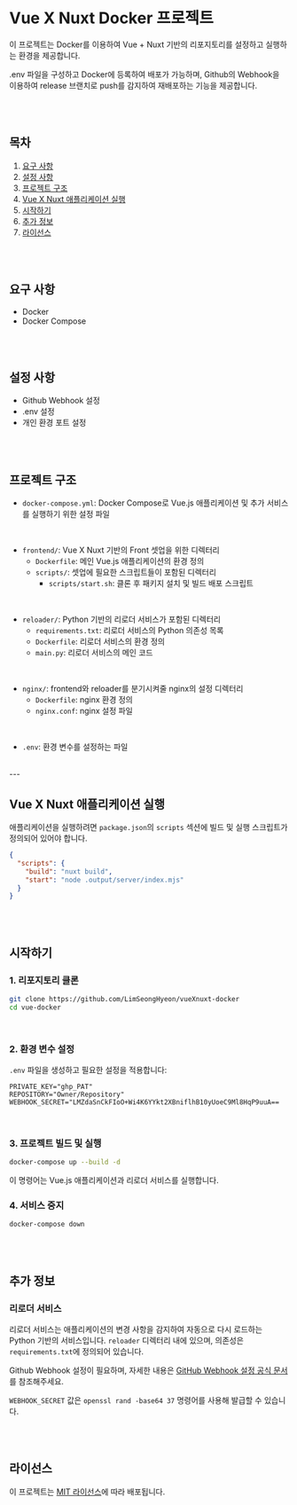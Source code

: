 <br><br>
# Vue X Nuxt Docker 프로젝트

이 프로젝트는 Docker를 이용하여 Vue + Nuxt 기반의 리포지토리를 설정하고 실행하는 환경을 제공합니다. 

.env 파일을 구성하고 Docker에 등록하여 배포가 가능하며, Github의 Webhook을 이용하여 release 브랜치로 push를 감지하여 재배포하는 기능을 제공합니다.

<br><br>

## 목차
1. [요구 사항](#요구-사항)
2. [설정 사항](#설정-사항)
3. [프로젝트 구조](#프로젝트-구조)
4. [Vue X Nuxt 애플리케이션 실행](#vue-x-nuxt-애플리케이션-실행)
5. [시작하기](#시작하기)
6. [추가 정보](#추가-정보)
7. [라이선스](#라이선스)

<br><br>

## 요구 사항

- Docker
- Docker Compose

<br><br>

## 설정 사항

- Github Webhook 설정
- .env 설정
- 개인 환경 포트 설정

<br><br>


## 프로젝트 구조

- `docker-compose.yml`: Docker Compose로 Vue.js 애플리케이션 및 추가 서비스를 실행하기 위한 설정 파일
<br>

- `frontend/`: Vue X Nuxt 기반의 Front 셋업을 위한 디렉터리
  - `Dockerfile`: 메인 Vue.js 애플리케이션의 환경 정의
  - `scripts/`: 셋업에 필요한 스크립트들이 포함된 디렉터리
    - `scripts/start.sh`: 클론 후 패키지 설치 및 빌드 배포 스크립트
<br>

- `reloader/`: Python 기반의 리로더 서비스가 포함된 디렉터리
  - `requirements.txt`: 리로더 서비스의 Python 의존성 목록
  - `Dockerfile`: 리로더 서비스의 환경 정의
  - `main.py`: 리로더 서비스의 메인 코드
<br>

- `nginx/`: frontend와 reloader를 분기시켜줄 nginx의 설정 디렉터리
  - `Dockerfile`: nginx 환경 정의
  - `nginx.conf`: nginx 설정 파일
<br>

- `.env`: 환경 변수를 설정하는 파일


<br>
---
<br>


## Vue X Nuxt 애플리케이션 실행

애플리케이션을 실행하려면 `package.json`의 `scripts` 섹션에 빌드 및 실행 스크립트가 정의되어 있어야 합니다.

```json
{
  "scripts": {
    "build": "nuxt build",
    "start": "node .output/server/index.mjs"
  }
}
```


<br><br>


## 시작하기

### 1. 리포지토리 클론

```bash
git clone https://github.com/LimSeongHyeon/vueXnuxt-docker
cd vue-docker
```
<br>


### 2. 환경 변수 설정

`.env` 파일을 생성하고 필요한 설정을 적용합니다:

```
PRIVATE_KEY="ghp_PAT"
REPOSITORY="Owner/Repository"       
WEBHOOK_SECRET="LMZdaSnCkFIoO+Wi4K6YYkt2XBniflhB10yUoeC9Ml8HqP9uuA==
```
<br>


### 3. 프로젝트 빌드 및 실행

```bash
docker-compose up --build -d
```

이 명령어는 Vue.js 애플리케이션과 리로더 서비스를 실행합니다.
<br>


### 4. 서비스 중지

```bash
docker-compose down
```


<br><br>


## 추가 정보

### 리로더 서비스

리로더 서비스는 애플리케이션의 변경 사항을 감지하여 자동으로 다시 로드하는 Python 기반의 서비스입니다. `reloader` 디렉터리 내에 있으며, 의존성은 `requirements.txt`에 정의되어 있습니다.

Github Webhook 설정이 필요하며, 자세한 내용은 [GitHub Webhook 설정 공식 문서](https://docs.github.com/ko/webhooks/using-webhooks/creating-webhooks)를 참조해주세요.

`WEBHOOK_SECRET` 값은 `openssl rand -base64 37` 명령어를 사용해 발급할 수 있습니다.


<br><br>


## 라이선스

이 프로젝트는 [MIT 라이선스](LICENSE)에 따라 배포됩니다.
<br>
